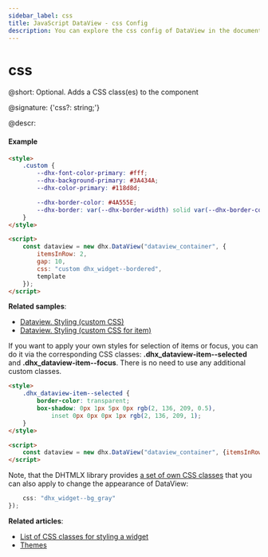 ```yaml
---
sidebar_label: css
title: JavaScript DataView - css Config 
description: You can explore the css config of DataView in the documentation of the DHTMLX JavaScript UI library. Browse developer guides and API reference, try out code examples and live demos, and download a free 30-day evaluation version of DHTMLX Suite.
---
```


# css

@short: Optional. Adds a CSS class(es) to the component

@signature: {'css?: string;'}

@descr:
#### Example

```html
<style>
    .custom {
        --dhx-font-color-primary: #fff;
        --dhx-background-primary: #3A434A;
        --dhx-color-primary: #118d8d;

        --dhx-border-color: #4A555E;
        --dhx-border: var(--dhx-border-width) solid var(--dhx-border-color);
    }
</style>

<script>
	const dataview = new dhx.DataView("dataview_container", {
    	itemsInRow: 2, 
    	gap: 10,
    	css: "custom dhx_widget--bordered",
    	template
	});
</script>
```

**Related samples**:
- [Dataview. Styling (custom CSS)](https://snippet.dhtmlx.com/j1yv94o8)
- [Dataview. Styling (custom CSS for item)](https://snippet.dhtmlx.com/kpnzizbf)

If you want to apply your own styles for selection of items or focus, you can do it via the corresponding CSS classes: **.dhx_dataview-item--selected** and **.dhx_dataview-item--focus**.
There is no need to use any additional custom classes.

```html
<style>
    .dhx_dataview-item--selected {
        border-color: transparent;
        box-shadow: 0px 1px 5px 0px rgb(2, 136, 209, 0.5), 
            inset 0px 0px 0px 1px rgb(2, 136, 209, 1);
    }
</style>

<script>
    const dataview = new dhx.DataView("dataview_container", {itemsInRow: 3});
</script>
```

Note, that the DHTMLX library provides [a set of own CSS classes](helpers/base_elements.md#list-of-css-classes-for-styling-a-widget) that you can also apply to change the appearance of DataView:

```javascript
    css: "dhx_widget--bg_gray"
});
```

**Related articles**: 
- [List of CSS classes for styling a widget](helpers/base_elements.md#list-of-css-classes-for-styling-a-widget)
- [Themes](themes.md)
